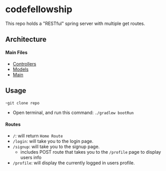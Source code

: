 # codefellowship

This repo holds a "RESTful" spring server with multiple get routes.

## Architecture

#### Main Files
  * [Controllers](./src/main/java/com/chidrome/codefellowship/Controllers)
  * [Models](./src/main/java/com/chidrome/codefellowship/Models)
  * [Main](./src/main/java/com/chidrome/codefellowship)
  
## Usage
-`git clone repo`
- Open terminal, and run this command: `./gradlew bootRun`
  
#### Routes
* `/`: will return `Home Route`
* `/login`: will take you to the login page.
* `/signup`: will take you to the signup page.
    * includes POST route that takes you to the `/profile` page to display users info
* `/profile`: will display the currently logged in users profile.
